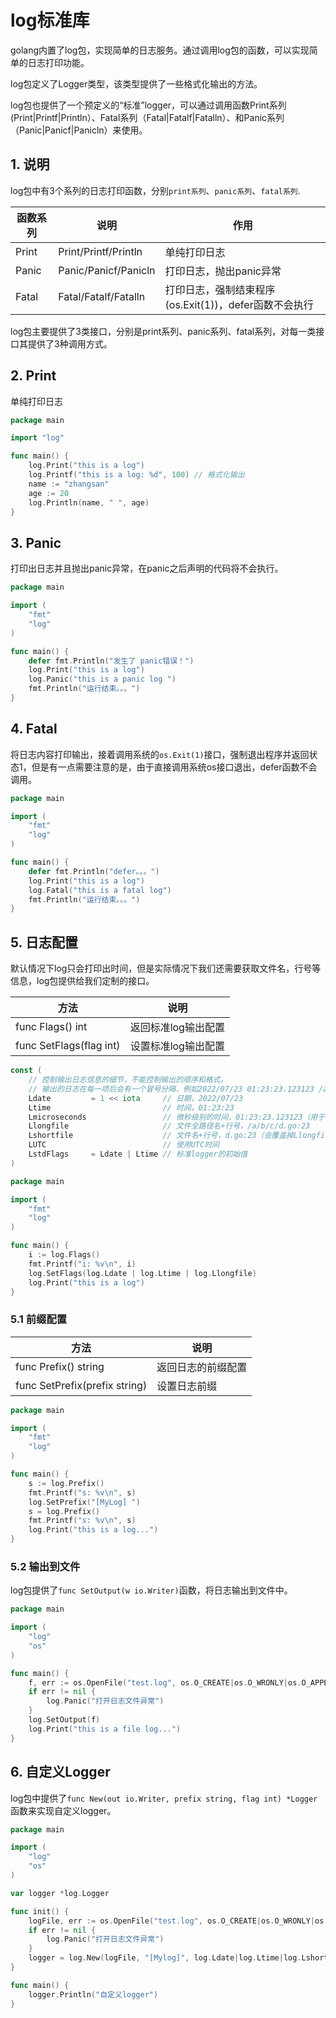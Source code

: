 # log标准库

golang内置了log包，实现简单的日志服务。通过调用log包的函数，可以实现简单的日志打印功能。

log包定义了Logger类型，该类型提供了一些格式化输出的方法。

log包也提供了一个预定义的“标准”logger，可以通过调用函数Print系列(Print|Printf|Println）、Fatal系列（Fatal|Fatalf|Fatalln）、和Panic系列（Panic|Panicf|Panicln）来使用。



## 1. 说明

log包中有3个系列的日志打印函数，分别`print系列`、`panic系列`、`fatal系列`.

| 函数系列 | 说明                 | 作用                                                  |
| -------- | -------------------- | ----------------------------------------------------- |
| Print    | Print/Printf/Println | 单纯打印日志                                          |
| Panic    | Panic/Panicf/Panicln | 打印日志，抛出panic异常                               |
| Fatal    | Fatal/Fatalf/Fatalln | 打印日志，强制结束程序(os.Exit(1))，defer函数不会执行 |


log包主要提供了3类接口，分别是print系列、panic系列、fatal系列，对每一类接口其提供了3种调用方式。

## 2. Print

单纯打印日志

~~~go
package main

import "log"

func main() {
	log.Print("this is a log")
    log.Printf("this is a log: %d", 100) // 格式化输出
	name := "zhangsan"
	age := 20
	log.Println(name, " ", age)
}

~~~

## 3. Panic

打印出日志并且抛出panic异常，在panic之后声明的代码将不会执行。

~~~go
package main

import (
	"fmt"
	"log"
)

func main() {
	defer fmt.Println("发生了 panic错误！")
	log.Print("this is a log")
	log.Panic("this is a panic log ")
	fmt.Println("运行结束。。。")
}

~~~



## 4. Fatal

将日志内容打印输出，接着调用系统的`os.Exit(1)`接口，强制退出程序并返回状态1，但是有一点需要注意的是，由于直接调用系统os接口退出，defer函数不会调用。

~~~go
package main

import (
	"fmt"
	"log"
)

func main() {
	defer fmt.Println("defer。。。")
	log.Print("this is a log")
	log.Fatal("this is a fatal log")
	fmt.Println("运行结束。。。")
}

~~~

## 5. 日志配置

默认情况下log只会打印出时间，但是实际情况下我们还需要获取文件名，行号等信息，log包提供给我们定制的接口。

| 方法                    | 说明                |
| ----------------------- | ------------------- |
| func Flags() int        | 返回标准log输出配置 |
| func SetFlags(flag int) | 设置标准log输出配置 |

~~~go
const (
    // 控制输出日志信息的细节，不能控制输出的顺序和格式。
    // 输出的日志在每一项后会有一个冒号分隔，例如2022/07/23 01:23:23.123123 /a/b/c/d.go:23: message
    Ldate         = 1 << iota     // 日期，2022/07/23
    Ltime                         // 时间，01:23:23
    Lmicroseconds                 // 微秒级别的时间，01:23:23.123123（用于增强Ltime位）
    Llongfile                     // 文件全路径名+行号，/a/b/c/d.go:23
    Lshortfile                    // 文件名+行号，d.go:23（会覆盖掉Llongfile）
    LUTC                          // 使用UTC时间
    LstdFlags     = Ldate | Ltime // 标准logger的初始值
)

~~~

~~~go
package main

import (
	"fmt"
	"log"
)

func main() {
	i := log.Flags()
	fmt.Printf("i: %v\n", i)
	log.SetFlags(log.Ldate | log.Ltime | log.Llongfile)
	log.Print("this is a log")
}

~~~

### 5.1 前缀配置

| 方法                          | 说明               |
| ----------------------------- | ------------------ |
| func Prefix() string          | 返回日志的前缀配置 |
| func SetPrefix(prefix string) | 设置日志前缀       |

~~~go
package main

import (
	"fmt"
	"log"
)

func main() {
	s := log.Prefix()
	fmt.Printf("s: %v\n", s)
	log.SetPrefix("[MyLog] ")
	s = log.Prefix()
	fmt.Printf("s: %v\n", s)
	log.Print("this is a log...")
}

~~~

### 5.2 输出到文件

log包提供了`func SetOutput(w io.Writer)`函数，将日志输出到文件中。

~~~go
package main

import (
	"log"
	"os"
)

func main() {
	f, err := os.OpenFile("test.log", os.O_CREATE|os.O_WRONLY|os.O_APPEND, 0644)
	if err != nil {
		log.Panic("打开日志文件异常")
	}
	log.SetOutput(f)
	log.Print("this is a file log...")
}

~~~

## 6. 自定义Logger

log包中提供了`func New(out io.Writer, prefix string, flag int) *Logger`函数来实现自定义logger。

~~~go
package main

import (
	"log"
	"os"
)

var logger *log.Logger

func init() {
	logFile, err := os.OpenFile("test.log", os.O_CREATE|os.O_WRONLY|os.O_APPEND, 0644)
	if err != nil {
		log.Panic("打开日志文件异常")
	}
	logger = log.New(logFile, "[Mylog]", log.Ldate|log.Ltime|log.Lshortfile)
}

func main() {
	logger.Println("自定义logger")
}

~~~

